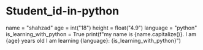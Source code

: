 # Student_id-in-python
name = "shahzad"
age = int("18")
height = float("4.9")
language = "python"
is_learning_with_python = True
print(f"my name is {name.capitalize()}. I am {age} years old  I am learning {language}: {is_learning_with_python}")

